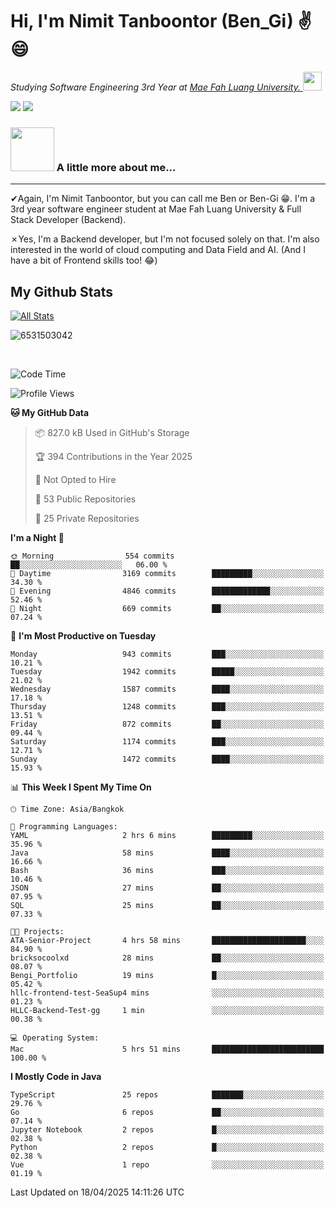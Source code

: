 # Hi, I'm Nimit Tanboontor (Ben_Gi) ✌😄
<p><em>Studying Software Engineering 3rd Year at <a href="https://en.mfu.ac.th/home.html"> Mae Fah Luang University.
</a><img src="https://media.giphy.com/media/WUlplcMpOCEmTGBtBW/giphy.gif" width="30"> </em></p>


[![](https://img.shields.io/badge/linkedin-%230077B5.svg?style=for-the-badge&logo=linkedin)]([https://www.linkedin.com/in/thanaphoom-babparn/](https://www.linkedin.com/in/nimit-tanbooutor-798139246/))
[![](https://img.shields.io/badge/Medium-12100E?style=for-the-badge&logo=medium&logoColor=white)](https://medium.com/@nimittanbooutor)

### <img src="https://media.giphy.com/media/VgCDAzcKvsR6OM0uWg/giphy.gif" width="70"> A little more about me...  

<hr> <!-- Horizontal line -->

&#10004;Again, I'm Nimit Tanboontor, but you can call me Ben or Ben-Gi 😁. I'm a 3rd year software engineer student at Mae Fah Luang University & Full Stack Developer (Backend).

&#10007;Yes, I'm a Backend developer, but I'm not focused solely on that. I'm also interested in the world of cloud computing and Data Field and AI. (And I have a bit of Frontend skills too! 😂)


## My Github Stats

[![All Stats](https://github-readme-stats.vercel.app/api?username=6531503042&show_icons=true&theme=algolia)](https://github.com/6531503042)

<p><img align="center" src="https://github-readme-streak-stats.herokuapp.com/?user=6531503042&" alt="6531503042" /></p>

<br />


<!--START_SECTION:waka-->
![Code Time](http://img.shields.io/badge/Code%20Time-471%20hrs%2059%20mins-blue)

![Profile Views](http://img.shields.io/badge/Profile%20Views-7-blue)

**🐱 My GitHub Data** 

> 📦 827.0 kB Used in GitHub's Storage 
 > 
> 🏆 394 Contributions in the Year 2025
 > 
> 🚫 Not Opted to Hire
 > 
> 📜 53 Public Repositories 
 > 
> 🔑 25 Private Repositories 
 > 
**I'm a Night 🦉** 

```text
🌞 Morning                554 commits         ██░░░░░░░░░░░░░░░░░░░░░░░   06.00 % 
🌆 Daytime                3169 commits        █████████░░░░░░░░░░░░░░░░   34.30 % 
🌃 Evening                4846 commits        █████████████░░░░░░░░░░░░   52.46 % 
🌙 Night                  669 commits         ██░░░░░░░░░░░░░░░░░░░░░░░   07.24 % 
```
📅 **I'm Most Productive on Tuesday** 

```text
Monday                   943 commits         ███░░░░░░░░░░░░░░░░░░░░░░   10.21 % 
Tuesday                  1942 commits        █████░░░░░░░░░░░░░░░░░░░░   21.02 % 
Wednesday                1587 commits        ████░░░░░░░░░░░░░░░░░░░░░   17.18 % 
Thursday                 1248 commits        ███░░░░░░░░░░░░░░░░░░░░░░   13.51 % 
Friday                   872 commits         ██░░░░░░░░░░░░░░░░░░░░░░░   09.44 % 
Saturday                 1174 commits        ███░░░░░░░░░░░░░░░░░░░░░░   12.71 % 
Sunday                   1472 commits        ████░░░░░░░░░░░░░░░░░░░░░   15.93 % 
```


📊 **This Week I Spent My Time On** 

```text
🕑︎ Time Zone: Asia/Bangkok

💬 Programming Languages: 
YAML                     2 hrs 6 mins        █████████░░░░░░░░░░░░░░░░   35.96 % 
Java                     58 mins             ████░░░░░░░░░░░░░░░░░░░░░   16.66 % 
Bash                     36 mins             ███░░░░░░░░░░░░░░░░░░░░░░   10.46 % 
JSON                     27 mins             ██░░░░░░░░░░░░░░░░░░░░░░░   07.95 % 
SQL                      25 mins             ██░░░░░░░░░░░░░░░░░░░░░░░   07.33 % 

🐱‍💻 Projects: 
ATA-Senior-Project       4 hrs 58 mins       █████████████████████░░░░   84.90 % 
bricksocoolxd            28 mins             ██░░░░░░░░░░░░░░░░░░░░░░░   08.07 % 
Bengi_Portfolio          19 mins             █░░░░░░░░░░░░░░░░░░░░░░░░   05.42 % 
hllc-frontend-test-SeaSup4 mins              ░░░░░░░░░░░░░░░░░░░░░░░░░   01.23 % 
HLLC-Backend-Test-gg     1 min               ░░░░░░░░░░░░░░░░░░░░░░░░░   00.38 % 

💻 Operating System: 
Mac                      5 hrs 51 mins       █████████████████████████   100.00 % 
```

**I Mostly Code in Java** 

```text
TypeScript               25 repos            ███████░░░░░░░░░░░░░░░░░░   29.76 % 
Go                       6 repos             ██░░░░░░░░░░░░░░░░░░░░░░░   07.14 % 
Jupyter Notebook         2 repos             █░░░░░░░░░░░░░░░░░░░░░░░░   02.38 % 
Python                   2 repos             █░░░░░░░░░░░░░░░░░░░░░░░░   02.38 % 
Vue                      1 repo              ░░░░░░░░░░░░░░░░░░░░░░░░░   01.19 % 
```




 Last Updated on 18/04/2025 14:11:26 UTC
<!--END_SECTION:waka-->

